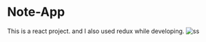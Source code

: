 # Note-App
This is a react project. and I also used redux while developing.
![ss](https://user-images.githubusercontent.com/110684213/219319086-29a8344a-d937-4c4a-861c-865844e49046.PNG)
